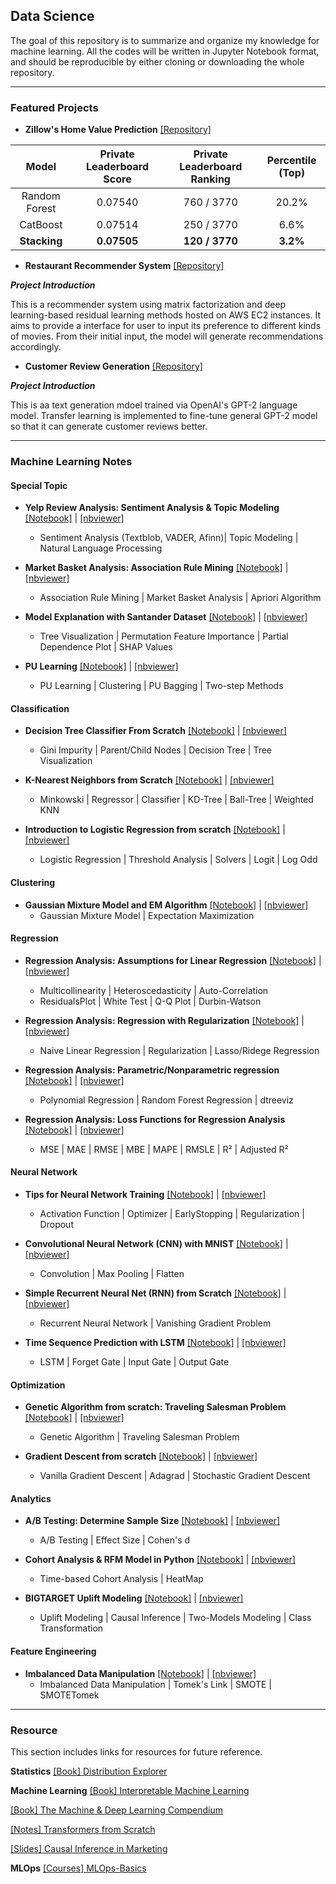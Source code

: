 ## Data Science
The goal of this repository is to summarize and organize my knowledge for machine learning. All the codes will be written in Jupyter Notebook format, and should be reproducible by either cloning or downloading the whole repository. 

---
### Featured Projects

* **Zillow's Home Value Prediction** [[Repository]](https://github.com/patrick-ytchou/Kaggle-Zillow-Home-Value)

| Model | Private Leaderboard Score | Private Leaderboard Ranking | Percentile (Top) |
| :---: | :---:| :---: | :---: |
| Random Forest | 0.07540 | 760 / 3770 | 20.2% |
| CatBoost | 0.07514 | 250 / 3770 | 6.6% |
| **Stacking** | **0.07505** | **120 / 3770** | **3.2%** |


* **Restaurant Recommender System** [[Repository]](https://github.com/patrick-ytchou/Restaurant-Recommender-System)

***Project Introduction***

This is a recommender system using matrix factorization and deep learning-based residual learning methods hosted on AWS EC2 instances. It aims to provide a interface for user to input its preference to different kinds of movies. From their initial input, the model will generate recommendations accordingly.

* **Customer Review Generation** [[Repository]](https://github.com/patrick-ytchou/Customer-Review-Generation)

***Project Introduction***

This is aa text generation mdoel trained via OpenAI's GPT-2 language model. Transfer learning is implemented to fine-tune general GPT-2 model so that it can generate customer reviews better.

---
### Machine Learning Notes


#### **Special Topic**
* **Yelp Review Analysis: Sentiment Analysis & Topic Modeling** [[Notebook]](https://github.com/patrick-ytchou/Data-Science/blob/master/SpecialTopic/Yelp%20Review%20Analysis%20--%20Sentiment%20Analysis%20%26%20Topic%20Modeling.ipynb) | [[nbviewer]](https://nbviewer.jupyter.org/github/patrick-ytchou/Data-Science/blob/master/SpecialTopic/Yelp%20Review%20Analysis%20--%20Sentiment%20Analysis%20%26%20Topic%20Modeling.ipynb)
    * Sentiment Analysis (Textblob, VADER, Afinn)| Topic Modeling | Natural Language Processing 

* **Market Basket Analysis: Association Rule Mining** [[Notebook]](https://github.com/patrick-ytchou/Data-Science/blob/master/SpecialTopic/Market%20Basket%20Analysis%20--%20Association%20Rule%20Explained.ipynb) | [[nbviewer]](https://nbviewer.jupyter.org/github/patrick-ytchou/Data-Science/blob/master/SpecialTopic/Market%20Basket%20Analysis%20--%20Association%20Rule%20Explained.ipynb)
    * Association Rule Mining | Market Basket Analysis | Apriori Algorithm

* **Model Explanation with Santander Dataset** [[Notebook]](https://github.com/patrick-ytchou/Data-Science/blob/master/SpecialTopic/Model%20Explanation%20with%20Santander%20Dataset.ipynb) | [[nbviewer]](https://nbviewer.jupyter.org/github/patrick-ytchou/Data-Science/blob/master/SpecialTopic/Model%20Explanation%20with%20Santander%20Dataset.ipynb)
	* Tree Visualization | Permutation Feature Importance | Partial Dependence Plot | SHAP Values

* **PU Learning** [[Notebook]](https://github.com/patrick-ytchou/Data-Science/blob/master/SpecialTopic/PU%20Learning.ipynb) | [[nbviewer]](https://nbviewer.jupyter.org/github/patrick-ytchou/Data-Science/blob/master/SpecialTopic/PU%20Learning.ipynb)
    * PU Learning | Clustering | PU Bagging | Two-step Methods

#### **Classification**

* **Decision Tree Classifier From Scratch** [[Notebook]](https://github.com/patrick-ytchou/Data-Science/blob/master/Algorithms/Tree/Decision%20Tree%20Classifier%20from%20Scratch.ipynb) | [[nbviewer]](https://nbviewer.jupyter.org/github/patrick-ytchou/Data-Science/blob/master/Algorithms/Tree/Decision%20Tree%20Classifier%20from%20Scratch.ipynb)
    * Gini Impurity | Parent/Child Nodes | Decision Tree | Tree Visualization

* **K-Nearest Neighbors from Scratch** [[Notebook]](https://github.com/patrick-ytchou/Data-Science/blob/master/Algorithms/Classification/K-Nearest%20Neighbors%20from%20Scratch.ipynb) | [[nbviewer]](https://nbviewer.jupyter.org/github/patrick-ytchou/Data-Science/blob/master/Algorithms/Classification/K-Nearest%20Neighbors%20from%20Scratch.ipynb)
    * Minkowski | Regressor | Classifier | KD-Tree | Ball-Tree | Weighted KNN

* **Introduction to Logistic Regression from scratch** [[Notebook]](https://github.com/patrick-ytchou/Data-Science/blob/master/Algorithms/Classification/Introduction%20to%20Logistic%20Regression%20from%20scratch.ipynb) | [[nbviewer]](https://nbviewer.jupyter.org/github/patrick-ytchou/Data-Science/blob/master/Algorithms/Classification/Introduction%20to%20Logistic%20Regression%20from%20scratch.ipynb)
    * Logistic Regression | Threshold Analysis | Solvers | Logit | Log Odd

#### **Clustering**
* **Gaussian Mixture Model and EM Algorithm** [[Notebook]](https://github.com/patrick-ytchou/Data-Science/blob/master/Algorithms/Clustering/Gaussian%20Mixture%20Model%20and%20EM%20Algorithm.ipynb) | [[nbviewer]](https://nbviewer.jupyter.org/github/patrick-ytchou/Data-Science/blob/master/Algorithms/Clustering/Gaussian%20Mixture%20Model%20and%20EM%20Algorithm.ipynb)
    * Gaussian Mixture Model | Expectation Maximization

#### **Regression**

* **Regression Analysis: Assumptions for Linear Regression** [[Notebook]](https://github.com/patrick-ytchou/Data-Science/blob/master/Algorithms/Regression/Regression%20Analysis%20--%20Assumptions%20for%20Linear%20Regression.ipynb) | [[nbviewer]](https://nbviewer.jupyter.org/github/patrick-ytchou/Data-Science/blob/master/Algorithms/Regression/Regression%20Analysis%20--%20Assumptions%20for%20Linear%20Regression.ipynb)
    * Multicollinearity | Heteroscedasticity | Auto-Correlation
    * ResidualsPlot | White Test | Q-Q Plot | Durbin-Watson
    
* **Regression Analysis: Regression with Regularization** [[Notebook]](https://github.com/patrick-ytchou/Data-Science/blob/master/Algorithms/Regression/Regression%20Analysis%20--%20Regression%20with%20Regularization.ipynb) | [[nbviewer]](https://nbviewer.jupyter.org/github/patrick-ytchou/Data-Science/blob/master/Algorithms/Regression/Regression%20Analysis%20--%20Regression%20with%20Regularization.ipynb)
    * Naive Linear Regression | Regularization | Lasso/Ridege Regression
    
* **Regression Analysis: Parametric/Nonparametric regression** [[Notebook]](https://github.com/patrick-ytchou/Data-Science/blob/master/Algorithms/Regression/Regression%20Analysis%20--%20Parametric%20and%20Nonparametric%20Regression.ipynb) | [[nbviewer]](https://nbviewer.jupyter.org/github/patrick-ytchou/Data-Science/blob/master/Algorithms/Regression/Regression%20Analysis%20--%20Parametric%20and%20Nonparametric%20Regression.ipynb)
    * Polynomial Regression | Random Forest Regression | dtreeviz
    
* **Regression Analysis: Loss Functions for Regression Analysis** [[Notebook]](https://github.com/patrick-ytchou/Data-Science/blob/master/Algorithms/Regression/Regression%20Analysis%20--%20Loss%20Functions%20for%20Regression%20Analysis.ipynb) | [[nbviewer]](https://nbviewer.jupyter.org/github/patrick-ytchou/Data-Science/blob/master/Algorithms/Regression/Regression%20Analysis%20--%20Loss%20Functions%20for%20Regression%20Analysis.ipynb)
    * MSE | MAE | RMSE | MBE | MAPE | RMSLE | R² | Adjusted R²

#### **Neural Network**
* **Tips for Neural Network Training** [[Notebook]](https://github.com/patrick-ytchou/Data-Science/blob/master/Algorithms/NeuralNetwork/Tips%20for%20Neural%20Network%20Training.ipynb) | [[nbviewer]](https://nbviewer.jupyter.org/github/patrick-ytchou/Data-Science/blob/master/Algorithms/NeuralNetwork/Tips%20for%20Neural%20Network%20Training.ipynb)
	* Activation Function | Optimizer | EarlyStopping | Regularization | Dropout

* **Convolutional Neural Network (CNN) with MNIST** [[Notebook]](https://github.com/patrick-ytchou/Data-Science/blob/master/Algorithms/NeuralNetwork/Convolutional%20Neural%20Network%20with%20MNIST.ipynb) | [[nbviewer]](https://nbviewer.jupyter.org/github/patrick-ytchou/Data-Science/blob/master/Algorithms/NeuralNetwork/Convolutional%20Neural%20Network%20with%20MNIST.ipynb)
	* Convolution | Max Pooling | Flatten

* **Simple Recurrent Neural Net (RNN) from Scratch** [[Notebook]](https://github.com/patrick-ytchou/Data-Science/blob/master/Algorithms/NeuralNetwork/Simple%20Recurrent%20Neural%20Net%20(RNN)%20from%20Scratch.ipynb) | [[nbviewer]](https://nbviewer.jupyter.org/github/patrick-ytchou/Data-Science/blob/master/Algorithms/NeuralNetwork/Simple%20Recurrent%20Neural%20Net%20%28RNN%29%20from%20Scratch.ipynb)
	* Recurrent Neural Network | Vanishing Gradient Problem 

* **Time Sequence Prediction with LSTM** [[Notebook]](https://github.com/patrick-ytchou/Data-Science/blob/master/Algorithms/NeuralNetwork/Time%20Sequence%20Prediction%20with%20LSTM.ipynb) | [[nbviewer]](https://nbviewer.jupyter.org/github/patrick-ytchou/Data-Science/blob/master/Algorithms/NeuralNetwork/Time%20Sequence%20Prediction%20with%20LSTM.ipynb)
	* LSTM | Forget Gate | Input Gate | Output Gate 


#### **Optimization**

* **Genetic Algorithm from scratch: Traveling Salesman Problem** [[Notebook]](https://github.com/patrick-ytchou/Data-Science/blob/master/Algorithms/Optimization/Genetic%20Algorithm%20from%20Scratch%20--%20Traveling%20Salesman%20Problem.ipynb) | [[nbviewer]](https://nbviewer.jupyter.org/github/patrick-ytchou/Data-Science/blob/master/Algorithms/Optimization/Genetic%20Algorithm%20from%20Scratch%20--%20Traveling%20Salesman%20Problem.ipynb)
    * Genetic Algorithm | Traveling Salesman Problem 

* **Gradient Descent from scratch** [[Notebook]](https://github.com/patrick-ytchou/Data-Science/blob/master/Algorithms/Optimization/Gradient%20Descent%20from%20Scratch.ipynb) | [[nbviewer]](https://nbviewer.jupyter.org/github/patrick-ytchou/Data-Science/blob/master/Algorithms/Optimization/Gradient%20Descent%20from%20Scratch.ipynb)
	* Vanilla Gradient Descent | Adagrad | Stochastic Gradient Descent


#### **Analytics**

* **A/B Testing: Determine Sample Size** [[Notebook]](https://github.com/patrick-ytchou/Data-Science/blob/master/Analytics/AB-Testing%20-%20Determine%20Sample%20Size.ipynb) | [[nbviewer]](https://nbviewer.jupyter.org/github/patrick-ytchou/Data-Science/blob/master/Analytics/AB-Testing%20-%20Determine%20Sample%20Size.ipynb)
	* A/B Testing | Effect Size | Cohen's d

* **Cohort Analysis & RFM Model in Python** [[Notebook]](https://github.com/patrick-ytchou/Data-Science/blob/master/Analytics/Cohort%20Analysis%20%26%20RFM%20Model%20in%20Python.ipynb) | [[nbviewer]](https://nbviewer.jupyter.org/github/patrick-ytchou/Data-Science/blob/master/Analytics/Cohort%20Analysis%20%26%20RFM%20Model%20in%20Python.ipynb)
    * Time-based Cohort Analysis | HeatMap

* **BIGTARGET Uplift Modeling** [[Notebook]](https://github.com/patrick-ytchou/Data-Science/blob/master/Analytics/Marketing%20Campaign%20Analysis%20with%20Uplift%20Modeling.ipynb) | [[nbviewer]](https://nbviewer.jupyter.org/github/patrick-ytchou/Data-Science/blob/master/Analytics/Marketing%20Campaign%20Analysis%20with%20Uplift%20Modeling.ipynb)
    * Uplift Modeling | Causal Inference | Two-Models Modeling | Class Transformation 

#### **Feature Engineering**

* **Imbalanced Data Manipulation** [[Notebook]](https://github.com/patrick-ytchou/Data-Science/blob/master/FeatureEngineering/Imbalanced%20Dataset%20Manipulation.ipynb) | [[nbviewer]](https://nbviewer.jupyter.org/github/patrick-ytchou/Data-Science/blob/master/FeatureEngineering/Imbalanced%20Dataset%20Manipulation.ipynb)
    * Imbalanced Data Manipulation | Tomek's Link | SMOTE | SMOTETomek

---
### Resource

This section includes links for resources for future reference.

**Statistics**
[[Book] Distribution Explorer](https://distribution-explorer.github.io/)

**Machine Learning**
[[Book] Interpretable Machine Learning](https://christophm.github.io/interpretable-ml-book/)

[[Book] The Machine & Deep Learning Compendium](https://mlcompendium.gitbook.io/machine-and-deep-learning-compendium/)

[[Notes] Transformers from Scratch](https://e2eml.school/transformers.html)

[[Slides] Causal Inference in Marketing](https://www.slideshare.net/TAWEIHUANG/causal-inference-in-marketing?fbclid=IwAR0F5pZHaIAXdDdchhX5K3v_a0vc5AwFZuVS3yDXqAjcS3jjURMFlUvl7Q0)

**MLOps**
[[Courses] MLOps-Basics](https://github.com/graviraja/MLOps-Basics)
